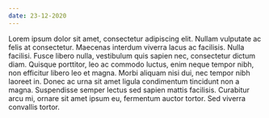 ```yaml
---
date: 23-12-2020
---
```

Lorem ipsum dolor sit amet, consectetur adipiscing elit. Nullam vulputate ac felis at consectetur. Maecenas interdum viverra lacus ac facilisis. Nulla facilisi. Fusce libero nulla, vestibulum quis sapien nec, consectetur dictum diam. Quisque porttitor, leo ac commodo luctus, enim neque tempor nibh, non efficitur libero leo et magna. Morbi aliquam nisi dui, nec tempor nibh laoreet in. Donec ac urna sit amet ligula condimentum tincidunt non a magna. Suspendisse semper lectus sed sapien mattis facilisis. Curabitur arcu mi, ornare sit amet ipsum eu, fermentum auctor tortor. Sed viverra convallis tortor.